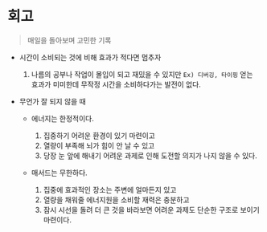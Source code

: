 # 회고

> 매일을 돌아보며 고민한 기록

- 시간이 소비되는 것에 비해 효과가 적다면 멈추자
  1. 나름의 공부나 작업이 몰입이 되고 재밌을 수 있지만 `Ex) 디버깅, 타이핑`  얻는 효과가 미미한데 무작정 시간을 소비하다가는 발전이 없다.



- 무언가 잘 되지 않을 때
  - 에너지는 한정적이다.
    1. 집중하기 어려운 환경이 있기 마련이고
    2. 열량이 부족해 뇌가 힘이 안 날 수 있고
    3. 당장 눈 앞에 해내기 어려운 과제로 인해 도전할 의지가 나지 않을 수 있다.

  

  - 매서드는 무한하다.
    1. 집중에 효과적인 장소는 주변에 얼마든지 있고
    2. 열량을 채워줄 에너지원을 소비할 재력은 충분하고
    3. 잠시 시선을 돌려 더 큰 것을 바라보면 어려운 과제도 단순한 구조로 보이기 마련이다.